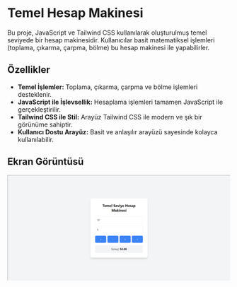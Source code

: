 # Temel Hesap Makinesi

Bu proje, JavaScript ve Tailwind CSS kullanılarak oluşturulmuş temel seviyede bir hesap makinesidir. Kullanıcılar basit matematiksel işlemleri (toplama, çıkarma, çarpma, bölme) bu hesap makinesi ile yapabilirler.

## Özellikler

* **Temel İşlemler:** Toplama, çıkarma, çarpma ve bölme işlemleri desteklenir.
* **JavaScript ile İşlevsellik:** Hesaplama işlemleri tamamen JavaScript ile gerçekleştirilir.
* **Tailwind CSS ile Stil:** Arayüz Tailwind CSS ile modern ve şık bir görünüme sahiptir.
* **Kullanıcı Dostu Arayüz:** Basit ve anlaşılır arayüzü sayesinde kolayca kullanılabilir.

## Ekran Görüntüsü

![alt text](<Opera Anlık Görüntü_2025-02-18_233732_127.0.0.1.png>)


